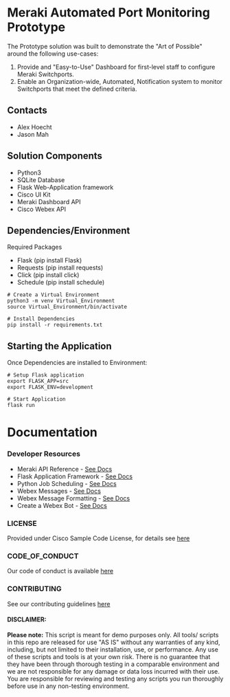 # Meraki Automated Port Monitoring Prototype
The Prototype solution was built to demonstrate the "Art of Possible" around the following use-cases:
 1) Provide and "Easy-to-Use" Dashboard for first-level staff to configure Meraki Switchports.
 2) Enable an Organization-wide, Automated, Notification system to monitor Switchports that meet the defined criteria.

## Contacts
* Alex Hoecht
* Jason Mah


## Solution Components
* Python3
* SQLite Database
* Flask Web-Application framework
* Cisco UI Kit
* Meraki Dashboard API
* Cisco Webex API


## Dependencies/Environment
Required Packages
 - Flask (pip install Flask)
 - Requests (pip install requests)
 - Click (pip install click)
 - Schedule (pip install schedule)
```
# Create a Virtual Environment
python3 -m venv Virtual_Environment
source Virtual_Environment/bin/activate

# Install Dependencies
pip install -r requirements.txt
```

## Starting the Application
Once Dependencies are installed to Environment:
```
# Setup Flask application
export FLASK_APP=src
export FLASK_ENV=development

# Start Application
flask run
```

# Documentation
### Developer Resources
- Meraki API Reference - [See Docs](https://developer.cisco.com/meraki/api-v1/)
- Flask Application Framework - [See Docs](https://flask.palletsprojects.com/en/1.1.x/)
- Python Job Scheduling - [See Docs](https://schedule.readthedocs.io/en/stable/)
- Webex Messages - [See Docs](https://developer.webex.com/docs/api/v1/messages/create-a-message)
- Webex Message Formatting - [See Docs](https://developer.webex.com/docs/api/basics#formatting-messages)
- Create a Webex Bot - [See Docs](https://developer.webex.com/docs/bots)

### LICENSE

Provided under Cisco Sample Code License, for details see [here](LICENSE.md)

### CODE_OF_CONDUCT

Our code of conduct is available [here](CODE_OF_CONDUCT.md)

### CONTRIBUTING

See our contributing guidelines [here](CONTRIBUTING.md)

#### DISCLAIMER:
<b>Please note:</b> This script is meant for demo purposes only. All tools/ scripts in this repo are released for use "AS IS" without any warranties of any kind, including, but not limited to their installation, use, or performance. Any use of these scripts and tools is at your own risk. There is no guarantee that they have been through thorough testing in a comparable environment and we are not responsible for any damage or data loss incurred with their use.
You are responsible for reviewing and testing any scripts you run thoroughly before use in any non-testing environment.
